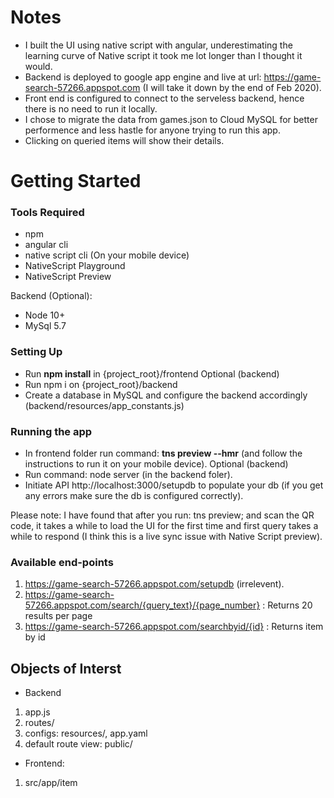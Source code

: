 # Notes
* I built the UI using native script with angular, underestimating the learning curve of Native script it took me lot longer than I thought it would.
* Backend is deployed to google app engine and live at url: https://game-search-57266.appspot.com (I will take it down by the end of Feb 2020).
* Front end is configured to connect to the serveless backend, hence there is no need to run it locally.
* I chose to migrate the data from games.json to Cloud MySQL for better performence and less hastle for anyone trying to run this app.
* Clicking on queried items will show their details.

# Getting Started

### Tools Required
* npm
* angular cli
* native script cli
(On your mobile device)
* NativeScript Playground
* NativeScript Preview

Backend (Optional):
* Node 10+
* MySql 5.7

### Setting Up
* Run **npm install** in {project_root}/frontend
Optional (backend)
* Run npm i on {project_root}/backend
* Create a database in MySQL and configure the backend accordingly (backend/resources/app_constants.js)

### Running the app
* In frontend folder run command: **tns preview --hmr** (and follow the instructions to run it on your mobile device).
Optional (backend)
* Run command: node server (in the backend foler).
* Initiate API http://localhost:3000/setupdb to populate your db (if you get any errors make sure the db is configured correctly).

Please note: I have found that after you run: tns preview; and scan the QR code, it takes a while to load the UI for the first time and first query takes a while to respond (I think this is a live sync issue with Native Script preview).

### Available end-points
1. https://game-search-57266.appspot.com/setupdb (irrelevent).
2. https://game-search-57266.appspot.com/search/{query_text}/{page_number} : Returns 20 results per page
2. https://game-search-57266.appspot.com/searchbyid/{id} : Returns item by id

## Objects of Interst
* Backend
1. app.js
2. routes/
3. configs: resources/, app.yaml
4. default route view: public/
* Frontend:
1. src/app/item
